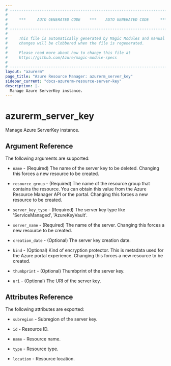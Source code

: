 ```yaml
---
# ----------------------------------------------------------------------------
#
#     ***     AUTO GENERATED CODE    ***    AUTO GENERATED CODE     ***
#
# ----------------------------------------------------------------------------
#
#     This file is automatically generated by Magic Modules and manual
#     changes will be clobbered when the file is regenerated.
#
#     Please read more about how to change this file at
#     https://github.com/Azure/magic-module-specs
#
# ----------------------------------------------------------------------------
layout: "azurerm"
page_title: "Azure Resource Manager: azurerm_server_key"
sidebar_current: "docs-azurerm-resource-server-key"
description: |-
  Manage Azure ServerKey instance.
---
```


# azurerm_server_key

Manage Azure ServerKey instance.


## Argument Reference

The following arguments are supported:

* `name` - (Required) The name of the server key to be deleted. Changing this forces a new resource to be created.

* `resource_group` - (Required) The name of the resource group that contains the resource. You can obtain this value from the Azure Resource Manager API or the portal. Changing this forces a new resource to be created.

* `server_key_type` - (Required) The server key type like 'ServiceManaged', 'AzureKeyVault'.

* `server_name` - (Required) The name of the server. Changing this forces a new resource to be created.

* `creation_date` - (Optional) The server key creation date.

* `kind` - (Optional) Kind of encryption protector. This is metadata used for the Azure portal experience. Changing this forces a new resource to be created.

* `thumbprint` - (Optional) Thumbprint of the server key.

* `uri` - (Optional) The URI of the server key.

## Attributes Reference

The following attributes are exported:

* `subregion` - Subregion of the server key.

* `id` - Resource ID.

* `name` - Resource name.

* `type` - Resource type.

* `location` - Resource location.
